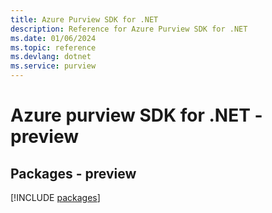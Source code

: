 ```yaml
---
title: Azure Purview SDK for .NET
description: Reference for Azure Purview SDK for .NET
ms.date: 01/06/2024
ms.topic: reference
ms.devlang: dotnet
ms.service: purview
---
```

# Azure purview SDK for .NET - preview
## Packages - preview
[!INCLUDE [packages](purview-index.md)]